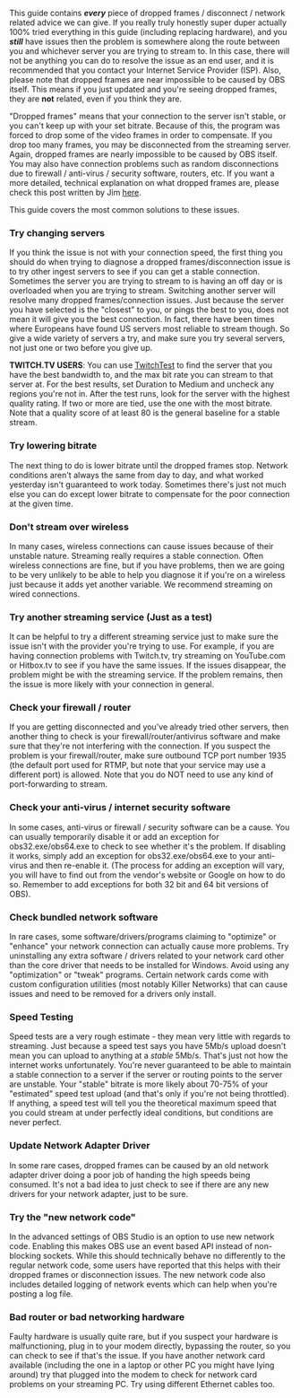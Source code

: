 This guide contains ***every*** piece of dropped frames / disconnect / network related advice we can give. If you really truly honestly super duper actually 100% tried everything in this guide (including replacing hardware), and you ***still*** have issues then the problem is somewhere along the route between you and whichever server you are trying to stream to. In this case, there will not be anything you can do to resolve the issue as an end user, and it is recommended that you contact your Internet Service Provider (ISP). Also, please note that dropped frames are near impossible to be caused by OBS itself. This means if you just updated and you're seeing dropped frames, they are **not** related, even if you think they are.

"Dropped frames" means that your connection to the server isn't stable, or you can't keep up with your set bitrate. Because of this, the program was forced to drop some of the video frames in order to compensate. If you drop too many frames, you may be disconnected from the streaming server. Again, dropped frames are nearly impossible to be caused by OBS itself. You may also have connection problems such as random disconnections due to firewall / anti-virus / security software, routers, etc. If you want a more detailed, technical explanation on what dropped frames are, please check this post written by Jim [here](https://gist.github.com/jp9000/5793a3f4ae15913c858913d6a00824b7). 

This guide covers the most common solutions to these issues.

### Try changing servers 

If you think the issue is not with your connection speed, the first thing you should do when trying to diagnose a dropped frames/disconnection issue is to try other ingest servers to see if you can get a stable connection. Sometimes the server you are trying to stream to is having an off day or is overloaded when you are trying to stream. Switching another server will resolve many dropped frames/connection issues. Just because the server you have selected is the "closest" to you, or pings the best to you, does not mean it will give you the best connection. In fact, there have been times where Europeans have found US servers most reliable to stream though. So give a wide variety of servers a try, and make sure you try several servers, not just one or two before you give up.

**TWITCH.TV USERS**: You can use [TwitchTest](http://www.teamliquid.net/forum/tech-support/478845-twitchtest-twitch-bandwidth-tester) to find the server that you have the best bandwidth to, and the max bit rate you can stream to that server at. For the best results, set Duration to Medium and uncheck any regions you're not in. After the test runs, look for the server with the highest quality rating. If two or more are tied, use the one with the most bitrate. Note that a quality score of at least 80 is the general baseline for a stable stream.

### Try lowering bitrate

The next thing to do is lower bitrate until the dropped frames stop. Network conditions aren't always the same from day to day, and what worked yesterday isn't guaranteed to work today. Sometimes there's just not much else you can do except lower bitrate to compensate for the poor connection at the given time.

### Don't stream over wireless

In many cases, wireless connections can cause issues because of their unstable nature. Streaming really requires a stable connection. Often wireless connections are fine, but if you have problems, then we are going to be very unlikely to be able to help you diagnose it if you're on a wireless just because it adds yet another variable. We recommend streaming on wired connections.

### Try another streaming service (Just as a test)

It can be helpful to try a different streaming service just to make sure the issue isn't with the provider you're trying to use. For example, if you are having connection problems with Twitch.tv, try streaming on YouTube.com or Hitbox.tv to see if you have the same issues. If the issues disappear, the problem might be with the streaming service. If the problem remains, then the issue is more likely with your connection in general.

### Check your firewall / router

If you are getting disconnected and you've already tried other servers, then another thing to check is your firewall/router/antivirus software and make sure that they're not interfering with the connection. If you suspect the problem is your firewall/router, make sure outbound TCP port number 1935 (the default port used for RTMP, but note that your service may use a different port) is allowed. Note that you do NOT need to use any kind of port-forwarding to stream.

### Check your anti-virus / internet security software

In some cases, anti-virus or firewall / security software can be a cause. You can usually temporarily disable it or add an exception for obs32.exe/obs64.exe to check to see whether it's the problem. If disabling it works, simply add an exception for obs32.exe/obs64.exe to your anti-virus and then re-enable it. (The process for adding an exception will vary, you will have to find out from the vendor's website or Google on how to do so. Remember to add exceptions for both 32 bit and 64 bit versions of OBS).

### Check bundled network software

In rare cases, some software/drivers/programs claiming to "optimize" or "enhance" your network connection can actually cause more problems. Try uninstalling any extra software / drivers related to your network card other than the core driver that needs to be installed for Windows. Avoid using any "optimization" or "tweak" programs.  Certain network cards come with custom configuration utilities (most notably Killer Networks) that can cause issues and need to be removed for a drivers only install.

### Speed Testing
Speed tests are a very rough estimate - they mean very little with regards to streaming. Just because a speed test says you have 5Mb/s upload doesn't mean you can upload to anything at a *stable* 5Mb/s. That's just not how the internet works unfortunately. You're never guaranteed to be able to maintain a stable connection to a server if the server or routing points to the server are unstable. Your "stable" bitrate is more likely about 70-75% of your "estimated" speed test upload (and that's only if you're not being throttled). If anything, a speed test will tell you the theoretical maximum speed that you could stream at under perfectly ideal conditions, but conditions are never perfect.

### Update Network Adapter Driver
In some rare cases, dropped frames can be caused by an old network adapter driver doing a poor job of handing the high speeds being consumed. It's not a bad idea to just check to see if there are any new drivers for your network adapter, just to be sure.

### Try the "new network code"
In the advanced settings of OBS Studio is an option to use new network code. Enabling this makes OBS use an event based API instead of non-blocking sockets. While this should technically behave no differently to the regular network code, some users have reported that this helps with their dropped frames or disconnection issues. The new network code also includes detailed logging of network events which can help when you're posting a log file.

### Bad router or bad networking hardware
Faulty hardware is usually quite rare, but if you suspect your hardware is malfunctioning, plug in to your modem directly, bypassing the router, so you can check to see if that's the issue. If you have another network card available (including the one in a laptop or other PC you might have lying around) try that plugged into the modem to check for network card problems on your streaming PC. Try using different Ethernet cables too.